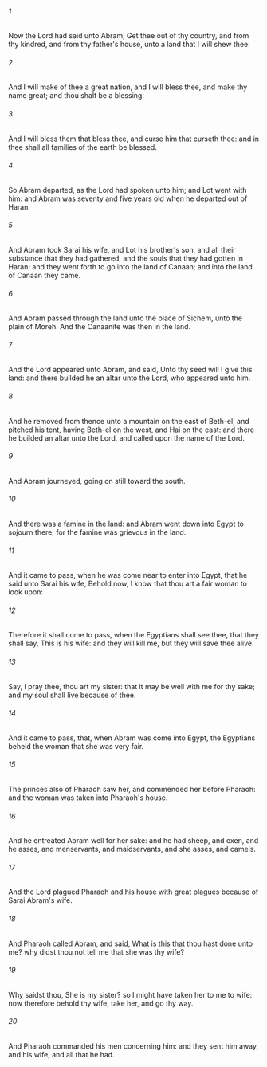 ###### 1
Now the Lord had said unto Abram, Get thee out of thy country, and from thy kindred, and from thy father's house, unto a land that I will shew thee:

###### 2
And I will make of thee a great nation, and I will bless thee, and make thy name great; and thou shalt be a blessing:

###### 3
And I will bless them that bless thee, and curse him that curseth thee: and in thee shall all families of the earth be blessed.

###### 4
So Abram departed, as the Lord had spoken unto him; and Lot went with him: and Abram was seventy and five years old when he departed out of Haran.

###### 5
And Abram took Sarai his wife, and Lot his brother's son, and all their substance that they had gathered, and the souls that they had gotten in Haran; and they went forth to go into the land of Canaan; and into the land of Canaan they came.

###### 6
And Abram passed through the land unto the place of Sichem, unto the plain of Moreh. And the Canaanite was then in the land.

###### 7
And the Lord appeared unto Abram, and said, Unto thy seed will I give this land: and there builded he an altar unto the Lord, who appeared unto him.

###### 8
And he removed from thence unto a mountain on the east of Beth-el, and pitched his tent, having Beth-el on the west, and Hai on the east: and there he builded an altar unto the Lord, and called upon the name of the Lord.

###### 9
And Abram journeyed, going on still toward the south.

###### 10
And there was a famine in the land: and Abram went down into Egypt to sojourn there; for the famine was grievous in the land.

###### 11
And it came to pass, when he was come near to enter into Egypt, that he said unto Sarai his wife, Behold now, I know that thou art a fair woman to look upon:

###### 12
Therefore it shall come to pass, when the Egyptians shall see thee, that they shall say, This is his wife: and they will kill me, but they will save thee alive.

###### 13
Say, I pray thee, thou art my sister: that it may be well with me for thy sake; and my soul shall live because of thee.

###### 14
And it came to pass, that, when Abram was come into Egypt, the Egyptians beheld the woman that she was very fair.

###### 15
The princes also of Pharaoh saw her, and commended her before Pharaoh: and the woman was taken into Pharaoh's house.

###### 16
And he entreated Abram well for her sake: and he had sheep, and oxen, and he asses, and menservants, and maidservants, and she asses, and camels.

###### 17
And the Lord plagued Pharaoh and his house with great plagues because of Sarai Abram's wife.

###### 18
And Pharaoh called Abram, and said, What is this that thou hast done unto me? why didst thou not tell me that she was thy wife?

###### 19
Why saidst thou, She is my sister? so I might have taken her to me to wife: now therefore behold thy wife, take her, and go thy way.

###### 20
And Pharaoh commanded his men concerning him: and they sent him away, and his wife, and all that he had.

